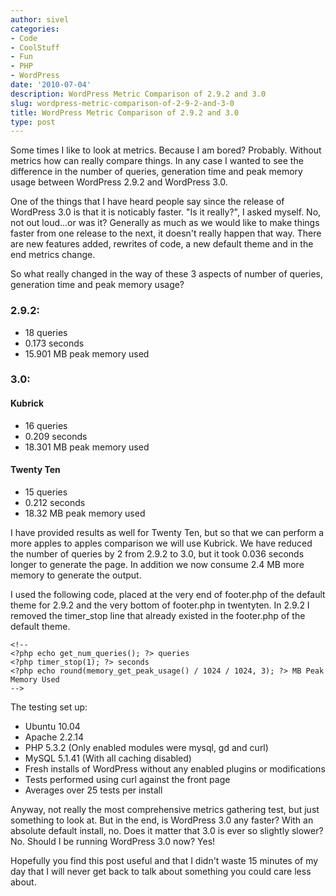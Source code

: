 ```yaml
---
author: sivel
categories:
- Code
- CoolStuff
- Fun
- PHP
- WordPress
date: '2010-07-04'
description: WordPress Metric Comparison of 2.9.2 and 3.0
slug: wordpress-metric-comparison-of-2-9-2-and-3-0
title: WordPress Metric Comparison of 2.9.2 and 3.0
type: post
---
```


Some times I like to look at metrics. Because I am bored? Probably. Without metrics how can really compare things. In any case I wanted to see the difference in the number of queries, generation time and peak memory usage between WordPress 2.9.2 and WordPress 3.0.

One of the things that I have heard people say since the release of WordPress 3.0 is that it is noticably faster. "Is it really?", I asked myself. No, not out loud...or was it? Generally as much as we would like to make things faster from one release to the next, it doesn't really happen that way. There are new features added, rewrites of code, a new default theme and in the end metrics change.

So what really changed in the way of these 3 aspects of number of queries, generation time and peak memory usage?

### 2.9.2:

*   18 queries
*   0.173 seconds
*   15.901 MB peak memory used

### 3.0:

#### Kubrick

*   16 queries
*   0.209 seconds
*   18.301 MB peak memory used

#### Twenty Ten

*   15 queries
*   0.212 seconds
*   18.32 MB peak memory used

I have provided results as well for Twenty Ten, but so that we can perform a more apples to apples comparison we will use Kubrick. We have reduced the number of queries by 2 from 2.9.2 to 3.0, but it took 0.036 seconds longer to generate the page. In addition we now consume 2.4 MB more memory to generate the output.

I used the following code, placed at the very end of footer.php of the default theme for 2.9.2 and the very bottom of footer.php in twentyten. In 2.9.2 I removed the timer_stop line that already existed in the footer.php of the default theme.

    <!--
    <?php echo get_num_queries(); ?> queries
    <?php timer_stop(1); ?> seconds
    <?php echo round(memory_get_peak_usage() / 1024 / 1024, 3); ?> MB Peak Memory Used
    -->

The testing set up:

*   Ubuntu 10.04
*   Apache 2.2.14
*   PHP 5.3.2 (Only enabled modules were mysql, gd and curl)
*   MySQL 5.1.41 (With all caching disabled)
*   Fresh installs of WordPress without any enabled plugins or modifications
*   Tests performed using curl against the front page
*   Averages over 25 tests per install

Anyway, not really the most comprehensive metrics gathering test, but just something to look at. But in the end, is WordPress 3.0 any faster? With an absolute default install, no. Does it matter that 3.0 is ever so slightly slower? No. Should I be running WordPress 3.0 now? Yes!

Hopefully you find this post useful and that I didn't waste 15 minutes of my day that I will never get back to talk about something you could care less about.
